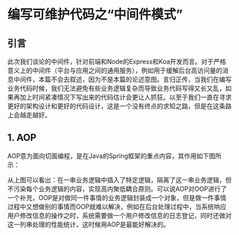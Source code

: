 # 编写可维护代码之“中间件模式”

## 引言

此次我们谈论的中间件，针对前端和Node的Express和Koa开发而言。对于严格意义上的中间件（平台与应用之间的通用服务），例如用于缓解后台高访问量的消息中间件，本篇不会去叙述，因为不是本篇的论述意图。言归正传，当我们在编写业务代码时候，我们无法避免有些业务逻辑复杂而导致业务代码写得又长又乱，如果再加上时间紧凑情况下写出来的代码估计会更让人抓狂。以至于我们一直在寻求更好的架构设计和更好的代码设计，这是一个没有终点的求知之路，但是在这条路上会越走越好。

## 1. AOP
AOP意为面向切面编程，是在Java的Spring框架的重点内容，其作用如下图所示：

从上图可以看出：在一串业务逻辑中插入了特定逻辑，隔离了这一串业务逻辑，但不污染每个业务逻辑的内容，实现高内聚低耦合原则。可以说AOP对OOP进行了一个补充，OOP是对做同一件事情的业务逻辑封装成一个对象，但是做一件事情过程中又想做别的事情而OOP就难以解决，例如在后台处理过程中，当系统响应用户修改信息的操作之时，系统需要做一个用户修改信息的日志登记，同时还做对这一列串处理的性能统计，这时候用AOP是最能好解决的。
